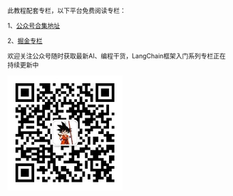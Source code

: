 此教程配套专栏，以下平台免费阅读专栏：

1、[公众号合集地址](https://mp.weixin.qq.com/mp/appmsgalbum?__biz=MzU3OTU5ODM2NA==&action=getalbum&album_id=4077532281869352984#wechat_redirect)

2、[掘金专栏](https://juejin.cn/column/7532750385242062858)

欢迎关注公众号随时获取最新AI、编程干货，LangChain框架入门系列专栏正在持续更新中

![weixin_platform_qrcode](dist/weixin_platform_qrcode.jpg)
